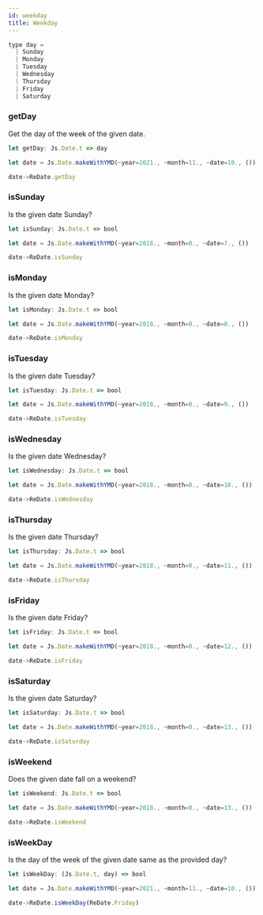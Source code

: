 ```yaml
---
id: weekday
title: Weekday
---
```


```js
type day =
  | Sunday
  | Monday
  | Tuesday
  | Wednesday
  | Thursday
  | Friday
  | Saturday
```

### getDay

Get the day of the week of the given date.

```js
let getDay: Js.Date.t => day
```

```js
let date = Js.Date.makeWithYMD(~year=2021., ~month=11., ~date=10., ())

date->ReDate.getDay
```

### isSunday

Is the given date Sunday?

```js
let isSunday: Js.Date.t => bool
```

```js
let date = Js.Date.makeWithYMD(~year=2018., ~month=0., ~date=7., ())

date->ReDate.isSunday
```

### isMonday

Is the given date Monday?

```js
let isMonday: Js.Date.t => bool
```

```js
let date = Js.Date.makeWithYMD(~year=2018., ~month=0., ~date=8., ())

date->ReDate.isMonday
```

### isTuesday

Is the given date Tuesday?

```js
let isTuesday: Js.Date.t => bool
```

```js
let date = Js.Date.makeWithYMD(~year=2018., ~month=0., ~date=9., ())

date->ReDate.isTuesday
```

### isWednesday

Is the given date Wednesday?

```js
let isWednesday: Js.Date.t => bool
```

```js
let date = Js.Date.makeWithYMD(~year=2018., ~month=0., ~date=10., ())

date->ReDate.isWednesday
```

### isThursday

Is the given date Thursday?

```js
let isThursday: Js.Date.t => bool
```

```js
let date = Js.Date.makeWithYMD(~year=2018., ~month=0., ~date=11., ())

date->ReDate.isThursday
```

### isFriday

Is the given date Friday?

```js
let isFriday: Js.Date.t => bool
```

```js
let date = Js.Date.makeWithYMD(~year=2018., ~month=0., ~date=12., ())

date->ReDate.isFriday
```

### isSaturday

Is the given date Saturday?

```js
let isSaturday: Js.Date.t => bool
```

```js
let date = Js.Date.makeWithYMD(~year=2018., ~month=0., ~date=13., ())

date->ReDate.isSaturday
```

### isWeekend

Does the given date fall on a weekend?

```js
let isWeekend: Js.Date.t => bool
```

```js
let date = Js.Date.makeWithYMD(~year=2018., ~month=0., ~date=13., ())

date->ReDate.isWeekend
```

### isWeekDay

Is the day of the week of the given date same as the provided day?

```js
let isWeekDay: (Js.Date.t, day) => bool
```

```js
let date = Js.Date.makeWithYMD(~year=2021., ~month=11., ~date=10., ())

date->ReDate.isWeekDay(ReDate.Friday)
```
